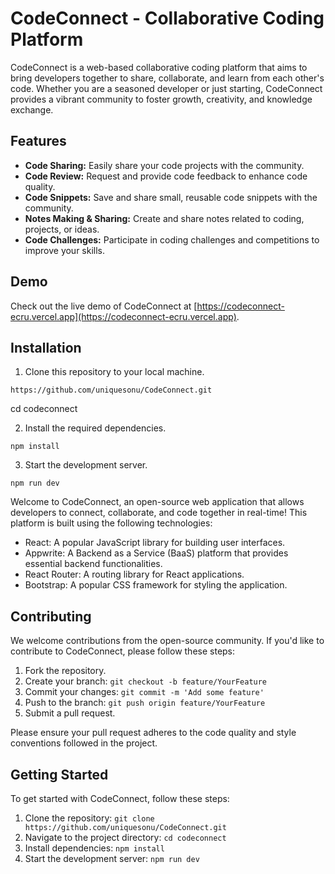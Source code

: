 # CodeConnect - Collaborative Coding Platform

CodeConnect is a web-based collaborative coding platform that aims to bring developers together to share, collaborate, and learn from each other's code. Whether you are a seasoned developer or just starting, CodeConnect provides a vibrant community to foster growth, creativity, and knowledge exchange.

## Features

- **Code Sharing:** Easily share your code projects with the community.
- **Code Review:** Request and provide code feedback to enhance code quality.
- **Code Snippets:** Save and share small, reusable code snippets with the community.
- **Notes Making & Sharing:** Create and share notes related to coding, projects, or ideas.
- **Code Challenges:** Participate in coding challenges and competitions to improve your skills.

## Demo

Check out the live demo of CodeConnect at [https://codeconnect-ecru.vercel.app](https://codeconnect-ecru.vercel.app).

## Installation

1. Clone this repository to your local machine.

```code
https://github.com/uniquesonu/CodeConnect.git
```
cd codeconnect

2. Install the required dependencies.
```code
npm install
```

3. Start the development server.
```code
npm run dev
```

Welcome to CodeConnect, an open-source web application that allows developers to connect, collaborate, and code together in real-time! This platform is built using the following technologies:

- React: A popular JavaScript library for building user interfaces.
- Appwrite: A Backend as a Service (BaaS) platform that provides essential backend functionalities.
- React Router: A routing library for React applications.
- Bootstrap: A popular CSS framework for styling the application.

## Contributing

We welcome contributions from the open-source community. If you'd like to contribute to CodeConnect, please follow these steps:

1. Fork the repository.
2. Create your branch: `git checkout -b feature/YourFeature`
3. Commit your changes: `git commit -m 'Add some feature'`
4. Push to the branch: `git push origin feature/YourFeature`
5. Submit a pull request.

Please ensure your pull request adheres to the code quality and style conventions followed in the project.

## Getting Started

To get started with CodeConnect, follow these steps:

1. Clone the repository: `git clone https://github.com/uniquesonu/CodeConnect.git`
2. Navigate to the project directory: `cd codeconnect`
3. Install dependencies: `npm install`
4. Start the development server: `npm run dev`

